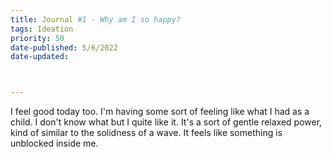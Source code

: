 ```yaml
---
title: Journal #1 - Why am I so happy?
tags: Ideation
priority: 50
date-published: 5/6/2022
date-updated: 



---
```


I feel good today too. I'm having some sort of feeling like what I had as a child. I don't know what but I quite like it. It's a sort of gentle relaxed power, kind of similar to the solidness of a wave. It feels like something is unblocked inside me. 